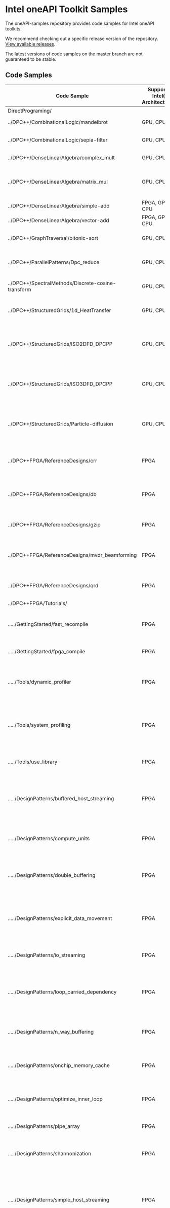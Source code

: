 # Intel oneAPI Toolkit Samples

The oneAPI-samples repository provides code samples for Intel oneAPI toolkits.

We recommend checking out a specific release version of the repository.
[View available releases](https://github.com/oneapi-src/oneAPI-samples/tags).

The latest versions of code samples on the master branch are not guaranteed to
be stable.

## Code Samples

|Code Sample    |Supported Intel(r)   Architecture(s)    	|Description 	|
|-----------------------|-------------------------------------------|---------------|
|DirectPrograming/ |
|../DPC++/CombinationalLogic/mandelbrot 	|GPU, CPU  	|Example of a fractal in   mathematics 	|
|../DPC++/CombinationalLogic/sepia-filter    	|GPU, CPU  	|Color image conversion using 1D   range    	|
|../DPC++/DenseLinearAlgebra/complex_mult    	|GPU, CPU  	|Complex number Multiplication    	|
|../DPC++/DenseLinearAlgebra/matrix_mul 	|GPU, CPU  	|Simple program that multiplies   two large matrices in parallel using DPC++, OpenMP and MKL  	|
|../DPC++/DenseLinearAlgebra/simple-add 	|FPGA, GPU, CPU 	|Simple Add program	|
|../DPC++/DenseLinearAlgebra/vector-add 	|FPGA, GPU, CPU 	|Simple Vector add program   	|
|../DPC++/GraphTraversal/bitonic-sort   	|GPU, CPU  	|Implementation of bitonic sort   using DPC++.   	|
|../DPC++/ParallelPatterns/Dpc_reduce   	|GPU, CPU  	|A simple program that calculates   pi,  implemented using C++ and DPC++. 	|
|../DPC++/SpectralMethods/Discrete-cosine-transform    	|GPU, CPU  	|Image processing algorithm used   in JPEG compression	|
|../DPC++/StructuredGrids/1d_HeatTransfer    	|GPU, CPU  	|A simulation of one dimensional   heat transfer process using DPC++.	|
|../DPC++/StructuredGrids/ISO2DFD_DPCPP 	|GPU, CPU  	|A simple finite difference   stencil kernel for solving 2D acoustic isotropic wave equation using DPC++	|
|../DPC++/StructuredGrids/ISO3DFD_DPCPP 	|GPU, CPU  	|A finite difference stencil   kernel for solving 3D acoustic isotropic wave equation using DPC++  	|
|../DPC++/StructuredGrids/Particle-diffusion 	|GPU, CPU  	|A simple implementation of a   Monte Carlo simulation of the diffusion of water molecules in tissue    	|
|../DPC++FPGA/ReferenceDesigns/crr                  |FPGA |High-performance CRR binomial tree option pricing model using DPC++ on FPGA |
|../DPC++FPGA/ReferenceDesigns/db                   |FPGA |High-performance database query acceleration for FPGA-attached memory using DPC++ |
|../DPC++FPGA/ReferenceDesigns/gzip                 |FPGA |High-performance GZIP compression using DPC++ on FPGA |
|../DPC++FPGA/ReferenceDesigns/mvdr_beamforming     |FPGA |High-performance radar beamforming for streaming data using DPC++ on FPGA |
|../DPC++FPGA/ReferenceDesigns/qrd                  |FPGA |High-performance QR decomposition of matrices using DPC++ on FPGA |
|../DPC++FPGA/Tutorials/                            |
|...../GettingStarted/fast_recompile                |FPGA |Tutorial introducing host-only recompile to save DPC++ development time on FPGA |
|...../GettingStarted/fpga_compile                  |FPGA |Tutorial introducing how to compile DPC++ for FPGA |
|...../Tools/dynamic_profiler                       |FPGA |Tutorial showing how to use the Intel® FPGA Dynamic Profiler for DPC++ for detailed FPGA kernel profiling|
|...../Tools/system_profiling                       |FPGA |Tutorial showing how to use the OpenCL Intercept Layer to profile DPC++ designs running on FPGA at the system level |
|...../Tools/use_library                            |FPGA |Tutorial showing how to use cross-language libraries in DPC++ on FPGA |
|...../DesignPatterns/buffered_host_streaming       |FPGA |Tutorial demonstrating how to create a high-performance full system CPU-FPGA design using SYCL USM. |
|...../DesignPatterns/compute_units                 |FPGA |Tutorial showing how to efficiently make multiple copies of a kernel, called compute units |
|...../DesignPatterns/double_buffering              |FPGA |Tutorial demonstrating how to overlap kernel execution with buffer transfers and host processing |
|...../DesignPatterns/explicit_data_movement        |FPGA |Tutorial showing an alternative coding (explicit USM) in which data movement between host and device is controlled explicitly in code |
|...../DesignPatterns/io_streaming                  |FPGA |Tutorial describing how to use DPC++ IO pipes to stream data through the FPGA's IO |
|...../DesignPatterns/loop_carried_dependency       |FPGA |Tutorial demonstrating how to remove a loop-carried dependency to improve the performance of the FPGA device code |
|...../DesignPatterns/n_way_buffering               |FPGA |Tutorial demonstrating how to extend double buffering to n-way buffering |
|...../DesignPatterns/onchip_memory_cache           |FPGA |Tutorial explaining the caching of on-chip memory to reduce loop initiation interval on FPGA |
|...../DesignPatterns/optimize_inner_loop           |FPGA |Tutorial explaining how to optimize the throughput of an inner loop with a low trip count |
|...../DesignPatterns/pipe_array                    |FPGA |Tutorial showing how to create an array of pipes  |
|...../DesignPatterns/shannonization                |FPGA |Tutorial explaining an optimization for removing computation from the critical path |
|...../DesignPatterns/simple_host_streaming         |FPGA |Tutorial showing how to use SYCL Universal Shared Memory (USM) to stream data between the host and FPGA device and achieve low latency while maintaining throughput. |
|...../DesignPatterns/triangular_loop               |FPGA |Tutorial explaining an advanced FPGA optimization technique for triangular loops |
|...../DesignPatterns/zero_copy_data_transfer       |FPGA |Tutorial demonstrating how to use zero-copy host-device memory transfer for FPGA kernels with no temporal data reuse  |
|...../Features/fpga_reg                            |FPGA |Tutorial demonstrating the use of the DPC++ FPGA power user extension intel::fpga_reg |
|...../Features/kernel_args_restrict                |FPGA |Tutorial demonstrating how to avoid performance penalties due to kernel argument aliasing |
|...../Features/loop_coalesce                       |FPGA |Tutorial demonstrating the DPC++ FPGA loop_coalesce attribute |
|...../Features/loop_initiation_interval            |FPGA |Tutorial demonstrating the use of the intel::initiation_interval attribute to improve performance |
|...../Features/loop_ivdep                          |FPGA |Tutorial demonstrating the use of the loop ivdep attribute |
|...../Features/loop_unroll                         |FPGA |Tutorial demonstrating the DPC++ unroll pragma and its performance trade-offs on FPGA |
|...../Features/lsu_control                         |FPGA |Tutorial demonstrating how to configure the load-store units (LSUs) in your DPC++ program for FPGA |
|...../Features/max_concurrency                     |FPGA |Tutorial demonstrating the DPC++ FPGA max_concurrency attribute |
|...../Features/max_interleaving                    |FPGA |Tutorial demonstrating the DPC++ FPGA max_interleaving attribute |
|...../Features/memory_attributes                   |FPGA |Tutorial demonstrating how to use DPC++ FPGA memory attributes |
|...../Features/pipes                               |FPGA |Tutorial demonstrating the DPC++ FPGA pipes extension to transfer data between kernels |
|...../Features/speculated_iterations               |FPGA |Tutorial demonstrating the DPC++ FPGA speculated_iterations attribute |
|../C++/CombinationalLogic/Mandelbrot   	|CPU  	|Demonstrates how to accelerate   Mandelbrot performance with SIMD and parallelization using OpenMP*.   	|
|../C++/CompilerInfrastructure/Intrinsics    	|CPU  	|Shows how to utilize the   intrinsics supported by C++ compiler in a variety of applications.	|
|../C++/GraphTraversal/Mergesort   	|CPU  	|Shows how to accelerate scalar   merge sort program using OpenMP tasks   	|
|Libraries |
|../oneDPL/Gamma-correction 	|GPU, CPU  	|gamma correction using Parallel   STL 	|
|../oneDPL/Stable_sort_by_key    	|GPU, CPU  	|stable sort by key using   counting_iterator and zip_iterator  	|
|../oneVPL/hello-decode	|CPU  	|shows how to use oneVPL to   perform a simple video decode	|
|../oneVPL/hello-encode	|CPU  	|shows how to use oneVPL to   perform a simple video encode	|
|Tools |
|../ApplicationDebugger/Debugger/array-transform    	|GPU, CPU  	|Array transform   	|
|../IoTConnectionTools/Analog-in	|CPU  	|Analog   pin input example using Eclipse* MRAA  	|
|../IoTConnectionTools/Digital   In  	|CPU  	|GPIO   pin input example using Eclipse* MRAA    	|
|../IoTConnectionTools/Digital   Out 	|CPU  	|GPIO   pin output example using Eclipse* MRAA   	|
|../IoTConnectionTools/Hello   IoT World  	|CPU  	|Basic   example that prints the compiler used during build	|
|../IoTConnectionTools/Interrupt	|CPU  	|Interrupt   Service Routine example using Eclipse* MRAA   	|
|../IoTConnectionTools/Onboard   Blink    	|CPU  	|Built-in   LED blink for common IoT boards using Eclipse* MRAA 	|
|../IoTConnectionTools/PWM 	|CPU  	|Pulse   Width Modulation pin output using Eclipse* MRAA   	|
|../IoTConnectionTools/Up2   LEDs    	|CPU  	|Built-in   LED example for UP* Squared using Eclipse* MRAA	|

## License

Code samples are licensed under the MIT license. See
[License.txt](https://github.com/oneapi-src/oneAPI-samples/blob/master/License.txt) for details.

Third party program Licenses can be found here: [third-party-programs.txt](https://github.com/oneapi-src/oneAPI-samples/blob/master/third-party-programs.txt)

## Known Issues or Limitations

### On Windows Platform
- If you are using Visual Studio 2019, Visual Studio 2019 version 16.4.0 or newer is required.
- Windows support for the FPGA code samples is limited to the FPGA emulator and optimization reports. Compile targets for FPGA hardware are provided on Linux only. See any FPGA code sample for more details.
- If you encounter a compilation error when building a sample program, such as the example error below, the directory path of the sample may be too long. The work around is to move the sample to a directory such as "c:\temp\sample_name".
    - Example error: *Error MSB6003 The specified task executable "dpcpp.exe" could not be run .......*

## Contribute

See [CONTRIBUTING](https://github.com/oneapi-src/oneAPI-samples/blob/master/CONTRIBUTING.md)
for more information.
